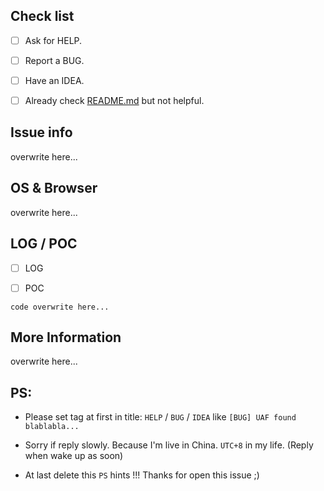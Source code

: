 ## Check list

- [ ] Ask for HELP.

- [ ] Report a BUG.

- [ ] Have an IDEA.

- [ ] Already check [README.md](https://github.com/deepwn/deepMiner/blob/master/README.md) but not helpful.

## Issue info

overwrite here...

## OS & Browser

overwrite here...

## LOG / POC

- [ ] LOG

- [ ] POC

```text
code overwrite here...
```

## More Information

overwrite here...

## PS:

* Please set tag at first in title: `HELP` / `BUG` / `IDEA` like `[BUG] UAF found blablabla...`

* Sorry if reply slowly. Because I'm live in China. `UTC+8` in my life. (Reply when wake up as soon)

* At last delete this `PS` hints !!! Thanks for open this issue ;)
